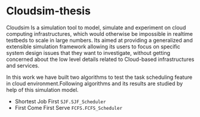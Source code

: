 # Cloudsim-thesis
Cloudsim Is a simulation tool to model, simulate and experiment on cloud computing infrastructures, which would otherwise be impossible in realtime testbeds to scale in large numbers. Its aimed at providing a generalized and extensible simulation framework allowing its users to focus on specific system design issues that they want to investigate, without getting concerned about the low level details related to Cloud-based infrastructures and services.

In this work we have built two algorithms to test the task scheduling feature in cloud environment.Following algorithms and its results are studied by help of this simulation model.

* Shortest Job First          `SJF.SJF_Scheduler`
* First Come First Serve      `FCFS.FCFS_Scheduler`
